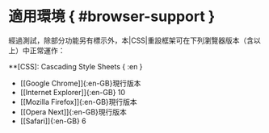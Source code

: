 
適用環境 { #browser-support }
===

經過測試，除部分功能另有標示外，本|CSS|重設框架可在下列瀏覽器版本（含以上）中正常運作：

**[CSS]: Cascading Style Sheets { :en }


* [[Google Chrome]]{:en-GB}現行版本
* [[Internet Explorer]]{:en-GB} 10
* [[Mozilla Firefox]]{:en-GB}現行版本
* [[Opera Next]]{:en-GB}現行版本
* [[Safari]]{:en-GB} 6




